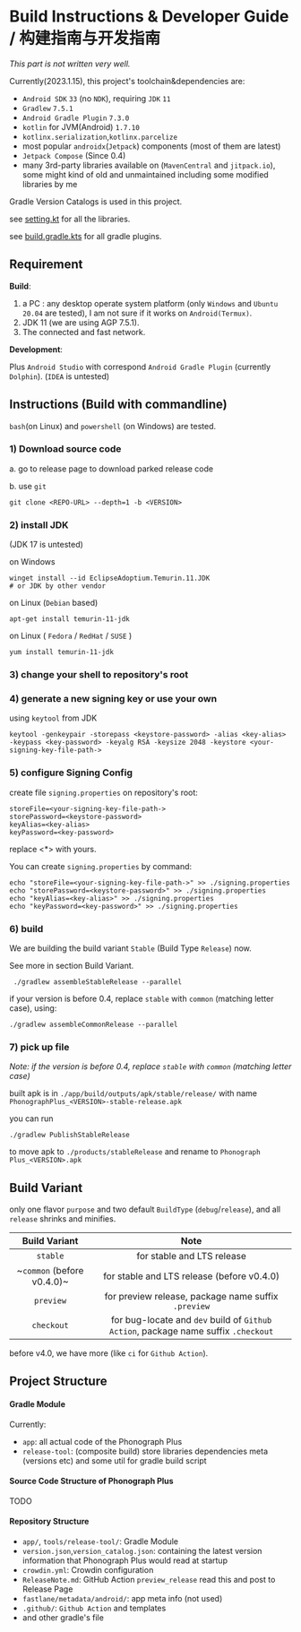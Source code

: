 # **Build Instructions & Developer Guide** / **构建指南与开发指南**

_This part is not written very well._

Currently(2023.1.15), this project's toolchain&dependencies are:

- `Android SDK` `33` (no `NDK`), requiring `JDK` `11`
- `Gradlew` `7.5.1`
- `Android Gradle Plugin` `7.3.0`
- `kotlin` for JVM(Android) `1.7.10`
- `kotlinx.serialization`,`kotlinx.parcelize`
- most popular `androidx`(`Jetpack`) components (most of them are latest)
- `Jetpack Compose` (Since 0.4)
- many 3rd-party libraries available on (`MavenCentral` and `jitpack.io`), some might kind of old and unmaintained
  including some modified libraries by me

Gradle Version Catalogs is used in this project.

see [setting.kt](./settings.gradle.kts) for all the libraries.

see [build.gradle.kts](./build.gradle.kts) for all gradle plugins.

## **Requirement**

**Build**:

1. a PC : any desktop operate system platform (only `Windows` and `Ubuntu 20.04` are tested), I am not sure if it works
   on `Android(Termux)`.
2. JDK 11 (we are using AGP 7.5.1).
3. The connected and fast network.

**Development**:

Plus `Android Studio` with correspond `Android Gradle Plugin` (currently `Dolphin`). (`IDEA` is untested)

## **Instructions (Build with commandline)**

`bash`(on Linux) and `powershell` (on Windows) are tested.

### 1) Download source code

a. go to release page to download parked release code

b. use `git`

```shell
git clone <REPO-URL> --depth=1 -b <VERSION>
```

### 2) install JDK

(JDK 17 is untested)

on Windows

```shell
winget install --id EclipseAdoptium.Temurin.11.JDK
# or JDK by other vendor
```

on Linux (`Debian` based)

```shell
apt-get install temurin-11-jdk
```

on Linux ( `Fedora` / `RedHat` / `SUSE` )

```shell
yum install temurin-11-jdk
```

### 3) change your shell to repository's root

### 4) generate a new signing key or use your own

using `keytool` from JDK

```shell
keytool -genkeypair -storepass <keystore-password> -alias <key-alias> -keypass <key-password> -keyalg RSA -keysize 2048 -keystore <your-signing-key-file-path->
```

### 5) configure Signing Config

create file `signing.properties` on repository's root:

```properties
storeFile=<your-signing-key-file-path->
storePassword=<keystore-password>
keyAlias=<key-alias>
keyPassword=<key-password>
```

replace <\*> with yours.

You can create `signing.properties` by command:

```shell
echo "storeFile=<your-signing-key-file-path->" >> ./signing.properties
echo "storePassword=<keystore-password>" >> ./signing.properties
echo "keyAlias=<key-alias>" >> ./signing.properties
echo "keyPassword=<key-password>" >> ./signing.properties
```

### 6) build

We are building the build variant `Stable` (Build Type `Release`) now.

See more in section Build Variant.

```shell
 ./gradlew assembleStableRelease --parallel
```

if your version is before 0.4, replace `stable` with `common` (matching letter case), using:

```shell
./gradlew assembleCommonRelease --parallel
```

### 7) pick up file

_Note: if the version is before 0.4, replace `stable` with `common` (matching letter case)_

built apk is in `./app/build/outputs/apk/stable/release/` with name `PhonographPlus_<VERSION>-stable-release.apk`

you can run

```shell
./gradlew PublishStableRelease
```

to move apk to `./products/stableRelease` and rename to `Phonograph Plus_<VERSION>.apk`

## Build Variant

only one flavor `purpose` and two default `BuildType` (`debug`/`release`), and all `release` shrinks and minifies.

|       Build Variant        |                                        Note                                        |
|:--------------------------:|:----------------------------------------------------------------------------------:|
|          `stable`          |                             for stable and LTS release                             |
| ~`common` (before v0.4.0)~ |                     for stable and LTS release (before v0.4.0)                     |
|         `preview`          |                for preview release, package name suffix `.preview`                 |
|         `checkout`         | for bug-locate and `dev` build of `Github Action`, package name suffix `.checkout` |

before v4.0, we have more (like `ci` for `Github Action`).

## Project Structure

#### Gradle Module

Currently:

- `app`: all actual code of the Phonograph Plus
- `release-tool`: (composite build) store libraries dependencies meta (versions etc) and some util for gradle build
  script

#### Source Code Structure of Phonograph Plus

TODO

#### Repository Structure

- `app/`, `tools/release-tool/`: Gradle Module
- `version.json`,`version_catalog.json`: containing the latest version information that Phonograph Plus would read at
  startup
- `crowdin.yml`: Crowdin configuration
- `ReleaseNote.md`: GitHub Action `preview_release` read this and post to Release Page
- `fastlane/metadata/android/`: app meta info (not used)
- `.github/`: `Github Action` and templates
- and other gradle's file
